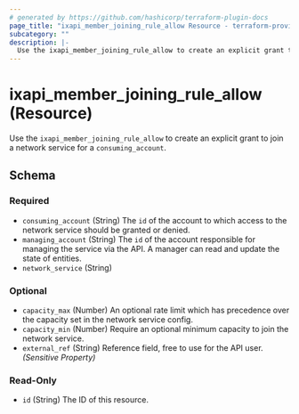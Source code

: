 ```yaml
---
# generated by https://github.com/hashicorp/terraform-plugin-docs
page_title: "ixapi_member_joining_rule_allow Resource - terraform-provider-ixapi"
subcategory: ""
description: |-
  Use the ixapi_member_joining_rule_allow to create an explicit grant to join a network service for a consuming_account.
---
```


# ixapi_member_joining_rule_allow (Resource)

Use the `ixapi_member_joining_rule_allow` to create an explicit grant to join a network service for a `consuming_account`.



<!-- schema generated by tfplugindocs -->
## Schema

### Required

- `consuming_account` (String) The `id` of the account to which access to the network service should be granted or denied.
- `managing_account` (String) The `id` of the account responsible for managing the service via the API. A manager can read and update the state of entities.
- `network_service` (String)

### Optional

- `capacity_max` (Number) An optional rate limit which has precedence over the capacity set in the network service config.
- `capacity_min` (Number) Require an optional minimum capacity to join the network service.
- `external_ref` (String) Reference field, free to use for the API user. *(Sensitive Property)*

### Read-Only

- `id` (String) The ID of this resource.


